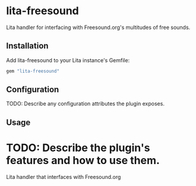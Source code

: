 # lita-freesound

Lita handler for interfacing with Freesound.org's multitudes of free sounds.

## Installation

Add lita-freesound to your Lita instance's Gemfile:

``` ruby
gem "lita-freesound"
```

## Configuration

TODO: Describe any configuration attributes the plugin exposes.

## Usage

TODO: Describe the plugin's features and how to use them.
=======
Lita handler that interfaces with Freesound.org
